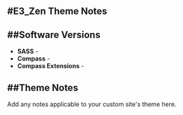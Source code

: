 #E3_Zen Theme Notes
---

##Software Versions
---
+ **SASS** - <!--Add version number here-->
+ **Compass** - <!-- Add version number here-->
+ **Compass Extensions** - <!-- Add any Compass extensions required to develop this theme, don't forget to include version number -->

##Theme Notes
---

Add any notes applicable to your custom site's theme here.
